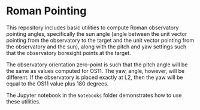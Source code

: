 # Roman Pointing

This repository includes basic utilities to compute Roman observatory pointing angles, specifically the sun angle (angle between the unit vector pointing from the observatory to the target and the unit vector pointing from the observatory and the sun), along with the pitch and yaw settings such that the observatory boresight points at the target. 

The observatory orientation zero-point is such that the pitch angle will be the same as values computed for OS11.  The yaw, angle, however, will be different.  If the observatory is placed exactly at L2, then the yaw will be equal to the OS11 value plus 180 degrees.

The Jupyter notebook in the `Notebooks` folder demonstrates how to use these utilities. 
